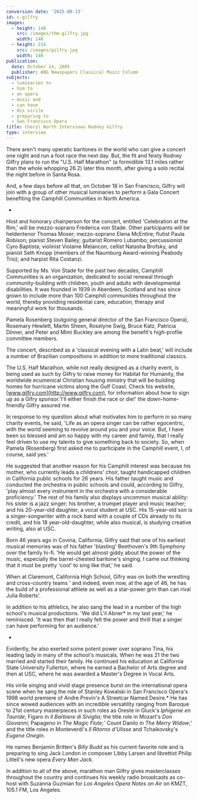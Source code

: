```yaml
---
conversion date: '2025-08-13'
id: c-gilfry
images:
  - height: 140
    src: /images/thm-gilfry.jpg
    width: 140
  - height: 214
    src: /images/gilfry.jpg
    width: 140
publication:
  date: October 14, 2005
  publisher: ANG Newspapers Classical Music Column
subjects:
  - luminaries to
  - him to
  - an opera
  - music and
  - can have
  - His virile
  - preparing to
  - San Francisco Opera
title: Cheryl North Interviews Rodney Gilfry
type: interview
---
```


There aren't many operatic baritones in the world who can give a concert one night and run a foot race the next day. But, the fit and feisty Rodney Gilfry plans to run the "U.S. Half Marathon" (a formidible 13.1 miles rather than the whole whopping 26.2) later this month, after giving a solo recital the night before in Santa Rosa.

And, a few days before all that, on October 18 in San Francisco, Gilfry will join with a group of other musical luminaries to perform a Gala Concert benefiting the Camphill Communities in North America.

*

Host and honorary chairperson for the concert, entitled 'Celebration at the Rim,' will be mezzo-soprano Frederica von Stade. Other participants will be heldentenor Thomas Moser; mezzo-soprano Elena McEntire; flutist Paula Robison; pianist Steven Bailey; guitarist Romero Lubambo; percussionist Cyro Baptista; violinist Violaine Melancon, cellist Natasha Brofsky, and pianist Seth Knopp (members of the Naumburg Award-winning Peabody Trio); and harpist Rita Costanzi.

Supported by Ms. Von Stade for the past two decades, Camphill Communities is an organization, dedicated to social renewal through community-building with children, youth and adults with developmental disabilities. It was founded in 1939 in Aberdeen, Scotland and has since grown to include more than 100 Camphill communities throughout the world, thereby providing residential care, education, therapy and meaningful work for thousands.

Pamela Rosenberg (outgoing general director of the San Francisco Opera), Rosemary Hewlett, Martin Sheen, Roselyne Swig, Bruce Katz, Patricia Dinner, and Peter and Mimi Buckley are among the benefit's high-profile committee members.

The concert, described as a 'classical evening with a Latin beat,' will include a number of Brazilian compositions in addition to more traditional classics.

The U.S. Half Marathon, while not really designed as a charity event, is being used as such by Gilfry to raise money for Habitat for Humanity, the worldwide ecumenical Christian housing ministry that will be building homes for hurricane victims along the Gulf Coast. Check his website, [www.gilfry.com](http://www.gilfry.com), for information about how to sign up as a Gifry sponsor.'I'll either finish the race or die!' the down-home-friendly Gilfry assured me.

In response to my question about what motivates him to perform in so many charity events, he said, 'Life as an opera singer can be rather egocentric, with the world seeming to revolve around you and your voice. But, I have been so blessed and am so happy with my career and family,
that I really feel driven to use my talents to give something back to society. So, when Pamela (Rosenberg) first asked me to participate in the Camphill event, I, of course, said yes.'

He suggested that another reason for his Camphill interest was because his mother, who currently leads a childrens' choir, taught handicapped children in California public schools for 26 years. His father taught music and conducted the orchestra in public schools and could, according to Gilfry, 'play almost every instrument in the orchestra with a considerable proficiency.' The rest of his family also displays uncommon musical ability: his sister is a jazz singer; his brother, a trumpet player and music teacher; and his 20-year-old daughter, a vocal student at USC. His 15-year-old son is a singer-songwriter with a rock band with a couple of CDs already to its credit, and his 18 year-old-daughter, while also musical, is studying creative writing, also at USC.

Born 46 years ago in Covina, California, Gilfry said that one of his earliest musical memories was of his father 'blasting' Beethoven's 9th Symphony over the family hi-fi.
'He would get almost giddy about the power of the music, especially the barrel-chested baritone's singing. I came out thinking that it must be pretty 'cool' to sing like that,' he said.

When at Claremont, California High School, Gifry was on both the wrestling and cross-country teams ' and indeed, even now, at the age of 46, he has the build of a professional athlete as well as a star-power grin than can rival Julia Roberts'.

 In addition to his athletics, he also sang the lead in a number of the high school's musical productions. 'We did L'il Abner* in my last year,' he reminisced. 'It was then that I really felt the power and thrill that a singer can have performing for an audience.'

*

Evidently, he also exerted some potent power over soprano Tina, his leading lady in many of the school's musicals. When he was 21 the two married and started their family. He continued his education at California State University Fullerton, where he earned a Bachelor of Arts degree and then at USC, where he was awarded a Master's Degree in Vocal Arts.

His virile singing and vivid stage presence burst on the international opera scene when he sang the role of Stanley Kowalski in San Francisco Opera's 1998 world premiere of Andre Previn's A Streetcar Named Desire.* He has since wowed audiences with an incredible versatility ranging from Baroque to 21st century masterpieces in such roles as Oreste in Gluck's *Iphigenie en Tauride*; Figaro in *Il Barbiere di Siviglia*; the title role in Mozart's *Don Giovanni*; Papageno in *The Magic Flute*;' Count Danilo in *The Merry Widow*;' and the title roles in Monteverdi's *Il Ritorno d'Ulisse* and Tchaikovsky's *Eugene Onegin*.

He names Benjamin Britten's *Billy Budd* as his current favorite role and is preparing to sing Jack London in composer Libby Larsen and librettist Philip Littell's new opera *Every Man Jack*.

In addition to all of the above, marathon man Gilfry gives masterclasses throughout the country and continues his weekly radio broadcasts as co-host with Suzanna Guzmian for *Los Angeles Opera Notes on Air* on KMZT, 105.1 FM, Los Angeles.

